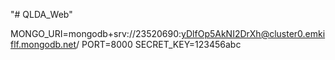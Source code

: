 "# QLDA_Web" 

MONGO_URI=mongodb+srv://23520690:yDlfOp5AkNI2DrXh@cluster0.emkiflf.mongodb.net/
PORT=8000
SECRET_KEY=123456abc
